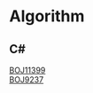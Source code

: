 # Algorithm

## C#
[BOJ11399](https://github.com/vipstard/Algorithm/blob/main/BOJ_C%23/GREEDY/BOJ/BOJ/Boj11399.cs) <br>
[BOJ9237](https://github.com/vipstard/Algorithm/blob/main/BOJ_C%23/GREEDY/BOJ/BOJ/Boj9237.cs)
